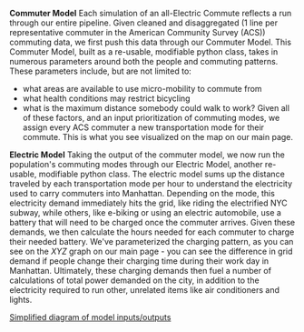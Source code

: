 **Commuter Model**
Each simulation of an all-Electric Commute reflects a run through our entire pipeline. Given cleaned and disaggregated (1 line per representative commuter in the American Community Survey (ACS)) commuting data, we first push this data through our Commuter Model. This Commuter Model, built as a re-usable, modifiable python class, takes in numerous parameters around both the people and commuting patterns. These parameters include, but are not limited to: 
* what areas are available to use micro-mobility to commute from
* what health conditions may restrict bicycling
* what is the maximum distance somebody could walk to work? 
Given all of these factors, and an input prioritization of commuting modes, we assign every ACS commuter a new transportation mode for their commute. This is what you see visualized on the map on our main page.

**Electric Model**
Taking the output of the commuter model, we now run the population's commuting modes through our Electric Model, another re-usable, modifiable python class. The electric model sums up the distance traveled by each transportation mode per hour to understand the electricity used to carry commuters into Manhattan. Depending on the mode, this electricity demand immediately hits the grid, like riding the electrified NYC subway, while others, like e-biking or using an electric automobile, use a battery that will need to be charged once the commuter arrives. Given these demands, we then calculate the hours needed for each commuter to charge their needed battery. We've parameterized the charging pattern, as you can see on the *XYZ* graph on our main page - you can see the difference in grid demand if people change their charging time during their work day in Manhattan. Ultimately, these charging demands then fuel a number of calculations of total power demanded on the city, in addition to the electricity required to run other, unrelated items like air conditioners and lights.

[Simplified diagram of model inputs/outputs](https://docs.google.com/spreadsheets/d/19wtGH1krYQjPj2npj9RFO07U-z5pnbU3PaYjSJPmZzM/edit?usp=sharing)